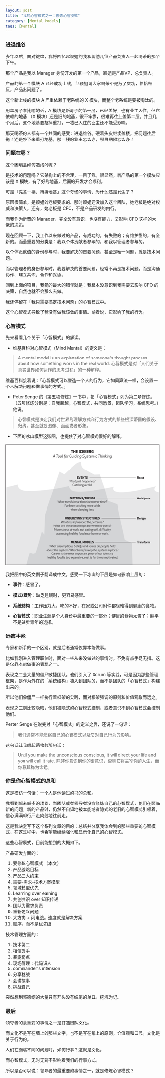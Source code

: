 ```yaml
---
layout: post
title: "我的心智模式之一：修炼心智模式"
category: [Mental Models]
tags: [Mental]
---
```


### 进退维谷
多年以后，面对键盘，我将回忆起颖姐约我和其他几位产品负责人一起喝茶的那个下午。



那个产品是我以 Manager 身份开发的第一个产品，颖姐是产品VP，总负责人。



产品的第一个模块 A 已经成功上线，但颖姐请大家喝茶不是为了庆功，恰恰相反，产品出问题了。



这个新上线的模块 A 严重依赖于老系统的 X 模块，而整个老系统是要被淘汰的。


用盖房子来比喻的话，A 模块是新房子的第一层，已经盖好，也有业主入住，但它依赖的地基 （X 模块）还是旧的地基，很不牢靠，很难再往上盖第二层。并且几个月后，这个地基要敲掉重打，一楼已入住的业主还不能受影响。



那天喝茶的人都有一个共同的感受：进退维谷。硬着头皮继续盖楼，把问题往后拖？还是停下来重打地基，那一楼的业主怎么办，项目期限怎么办？



### 问题在哪？
这个困境是如何造成的呢？



是技术的问题吗？它架构上的不合理，一目了然。很显然，新产品的第一个模块应该是 X 模块，有了好的地基，后面的开发才会顺利。



可是「先盖一楼，再换地基」这个奇怪的事情，为什么还是发生了？



原因很简单，是颖姐的老板要求的。那时颖姐还没加入这个团队，她老板是绝对权威和决策人，还有，她老板是 CFO，不是产品研发的内行。


而我作为新晋的 Manager，完全没有意识，也没有能力，去影响 CFO 这样的大佬的决策。



现在回顾一下，我工作以来做过的产品，有成功的，有失败的；有维护型的，有全新的。而最重要的分类是：我以个体贡献者参与的，和我以管理者参与的。



以个体贡献值的身份参与时，我要解决的首要问题，甚至是唯一问题，就是技术问题。



而以管理者的身份参与时，我要解决的首要问题，经常不再是技术问题，而是沟通协作、建立共识，合作和妥协。



回到上面的项目，我犯的最大的错误就是：我根本没意识到我需要去影响 CFO 的决策，自然也就不会那么去做。



我还停留在「我只需要搞定技术问题」的心智模式中。



这个心智模式导致了我没有做我该做的事情。或者说，它影响了我的行为。

### 心智模式
先来看看几个关于「心智模式」的解读。



-  维基百科对心智模式（Mind Mental）的定义是：

> A mental model is an explanation of someone's thought process about how something works in the real world. 心智模式是对「人们关于真实世界如何运作的思考过程」的一种解释。


维基百科接着说：「心智模式可以塑造一个人的行为，它如同算法一样，会设置一个人解决问题和做事情的方式。」



-  Peter Senge 的《第五项修炼》一书中，把「心智模式」列为第二项修炼。（五项修炼分别是：自我超越，心智模式，共同愿景，团队学习，系统思考。）他说，

> 心智模式是决定我们对世界的理解方式和行为方式的那些根深蒂固的假设、归纳，甚至就是图像、画面或者形象。



- 下面的冰山模型这张图，也提供了对心智模式很好的解释。



![iceberg](/uploads/202107/ICEBERG.png)　



我把图中的英文例子翻译成中文，感受一下冰山的下层是如何影响上层的：

- **事件**：感冒了。

- **模式/趋势**：缺乏睡眠时，更容易感冒。

- **系统结构**：工作压力大，吃的不好，在家或公司附件都很难得到健康的食物。

- **心智模式**：职业生涯是个人身份中最重要的一部分；健康的食物太贵了；躺平不是进步青年的选择。


### 远离本能
专家和新手的一个区别，就是后者通常仅靠本能做事。



比如我刚进入管理职位时，面对一些从来没做过的事情时，不免有点手足无措。这是仅靠本能做事的表现之一。



表现之二是大量的僵尸敏捷团队。他们引入了 Scrum 等实践，可是因为那些管理框架，是作为外在的「系统结构」植入到团队的，而不是团队的「心智模式」构建出来的。



所以他们像僵尸一样执行着框架的实践，而对框架强调的原则和价值观敬而远之。



表现之三则比较隐晦，他们被隐式的心智模式控制，或者意识不到心智模式会控制他们。



Perter Senge 在说完对「心智模式」的定义之后，还说了一句话：

> 我们通常不能觉察自己的心智模式以及它对自己行为的影响。


这句话让我想起荣格的那句话：


> Until you make the unconscious conscious, it will direct your life and you will call it fate. 除非你意识到你的潜意识，否则它将主宰你的人生，而你将其称为命运。


### 你是你心智模式的总和
这是模仿一句话：一个人是他读过的书的总和。



我看到越来越多的场景，当团队或者领导者没有修炼自己的心智模式，他们在面临新的问题，新的产品时，仍然不自知地被本能或者隐式的老旧的心智模式引领着，信心满满却行尸走肉般地往前走。



这是我决定写下这个系列文章的目的：总结并分享我体会到的那些重要的心智模式，在这过程中，也希望能继续强化和显示化自己的心智模式。



这些心智模式，目前能想到的大概如下。

产品研发方面的：

1. 要修炼心智模式 （本文）
1. 产品战略目标
1. 产品三大约束
1. 需要-需求-技术方案模型
1. 领域模型优先
1. Learning over earning
1. 共创共识 over 知识传递
1. 团队为需求负责
1. 重新定义问题
1. 大方向 + 闪电战。速度就是解决方案
1. 顺序，而不是优先级

技术管理方面的：

1. 技术第二
1. 相信对手
1. 暴露弱点
1. 现场管理：代码识人
1. commander's intension
1. 分享挑战
1. 会讲故事
1. 挑战自己



突然想到郭德纲的大量只有开头没有结尾的单口。挖坑为记。

### 最后
领导者的最重要的事情之一是打造团队文化。

而文化不是写在墙上的那些文字，也不是写在纸上的原则，价值观和口号。文化是关于行为的。



人们在面临不同的问题时，如何行事？这就是文化。



而心智模式，无时无刻不影响着我们的行事方式。



所以是否可以说：领导者的最重要的事情之一，就是修炼心智模式？